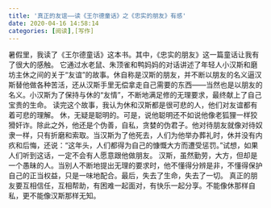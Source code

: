 ```yaml
---
title: '真正的友谊——读《王尔德童话》之《忠实的朋友》有感'
date: 2020-04-16 14:58:14
categories: [阅读],[写作]
---
```

暑假里，我读了《王尔德童话》这本书。其中，《忠实的朋友》这一篇童话让我有了很大的感触。
它通过水老鼠、朱顶雀和鸭妈妈的对话讲述了年轻人小汉斯和磨坊主休之间的关于“友谊”的故事。休自称是汉斯的朋友，并不断以朋友的名义逼汉斯替他做各种苦活，还从汉斯手里无偿拿走自己需要的东西——当然也是以朋友的名义。小汉斯为了保持与休的“友情”，不断地满足修的无理要求，最终献上了自己宝贵的生命。
读完这个故事，我认为休和汉斯都是很可悲的人，他们对友谊都有着可悲的理解。
休，无疑是聪明的。可是，说他聪明还不如说他像老狐狸一样狡猾奸诈。除此之外，他还是个伪善，自私，贪婪的伪君子。他对待朋友就像对待奴隶一样，只有折磨和索取。当汉斯为了他死去，人们为他举办葬礼时，休并没有内疚和后悔，还说：“这年头，人们都得为自己的慷慨大方而遭受惩罚。”试想，如果人们听到这话，一定不会有人愿意跟他做朋友。
汉斯，虽然勤劳，大方，但却是一个愚昧的人。当别人不断地提出无理的要求时，他不懂得分辨是非，不懂得保护自己的正当权益，只是一味地配合。最后，失去了生命，失去了一切。
真正的朋友要互相信任，互相帮助，有困难一起面对，有快乐一起分享。不能像休那样自私，更不能像汉斯那样无知。
